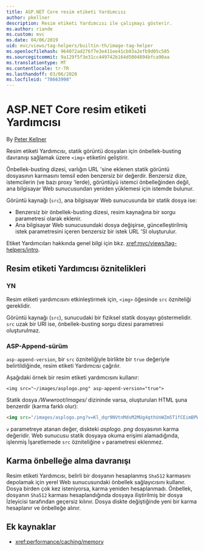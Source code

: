 ```yaml
---
title: ASP.NET Core resim etiketi Yardımcısı
author: pkellner
description: Resim etiketi Yardımcısı ile çalışmayı gösterir.
ms.author: riande
ms.custom: mvc
ms.date: 04/06/2019
uid: mvc/views/tag-helpers/builtin-th/image-tag-helper
ms.openlocfilehash: 964072ad276f7e3e411ee41cb03a2efb9d05c585
ms.sourcegitcommit: 9a129f5f3e31cc449742b164d5004894bfca90aa
ms.translationtype: MT
ms.contentlocale: tr-TR
ms.lasthandoff: 03/06/2020
ms.locfileid: "78663998"
---
```

# <a name="image-tag-helper-in-aspnet-core"></a>ASP.NET Core resim etiketi Yardımcısı

By [Peter Kellner](https://peterkellner.net)

Resim etiketi Yardımcısı, statik görüntü dosyaları için önbellek-busting davranışı sağlamak üzere `<img>` etiketini geliştirir.

Önbellek-busting dizesi, varlığın URL 'sine eklenen statik görüntü dosyasının karmasını temsil eden benzersiz bir değerdir. Benzersiz dize, istemcilerin (ve bazı proxy 'lerde), görüntüyü istemci önbelleğinden değil, ana bilgisayar Web sunucusundan yeniden yüklemesi için istemde bulunur.

Görüntü kaynağı (`src`), ana bilgisayar Web sunucusunda bir statik dosya ise:

* Benzersiz bir önbellek-busting dizesi, resim kaynağına bir sorgu parametresi olarak eklenir.
* Ana bilgisayar Web sunucusundaki dosya değişirse, güncelleştirilmiş istek parametresini içeren benzersiz bir istek URL 'SI oluşturulur.

Etiket Yardımcıları hakkında genel bilgi için bkz. <xref:mvc/views/tag-helpers/intro>.

## <a name="image-tag-helper-attributes"></a>Resim etiketi Yardımcısı öznitelikleri

### <a name="src"></a>YN

Resim etiketi yardımcısını etkinleştirmek için, `<img>` öğesinde `src` özniteliği gereklidir.

Görüntü kaynağı (`src`), sunucudaki bir fiziksel statik dosyayı göstermelidir. `src` uzak bir URI ise, önbellek-busting sorgu dizesi parametresi oluşturulmaz.

### <a name="asp-append-version"></a>ASP-Append-sürüm

`asp-append-version`, bir `src` özniteliğiyle birlikte bir `true` değeriyle belirtildiğinde, resim etiketi Yardımcısı çağrılır.

Aşağıdaki örnek bir resim etiketi yardımcısını kullanır:

```cshtml
<img src="~/images/asplogo.png" asp-append-version="true">
```

Statik dosya */Wwwroot/images/* dizininde varsa, oluşturulan HTML şuna benzerdir (karma farklı olur):

```html
<img src="/images/asplogo.png?v=Kl_dqr9NVtnMdsM2MUg4qthUnWZm5T1fCEimBPWDNgM">
```

`v` parametreye atanan değer, diskteki *asplogo. png* dosyasının karma değeridir. Web sunucusu statik dosyaya okuma erişimi alamadığında, işlenmiş İşaretlemede `src` özniteliğine `v` parametresi eklenmez.

## <a name="hash-caching-behavior"></a>Karma önbelleğe alma davranışı

Resim etiketi Yardımcısı, belirli bir dosyanın hesaplanmış `Sha512` karmasını depolamak için yerel Web sunucusundaki önbellek sağlayıcısını kullanır. Dosya birden çok kez isteniyorsa, karma yeniden hesaplanmadı. Önbellek, dosyanın `Sha512` karması hesaplandığında dosyaya iliştirilmiş bir dosya İzleyicisi tarafından geçersiz kılınır. Dosya diskte değiştiğinde yeni bir karma hesaplanır ve önbelleğe alınır.

## <a name="additional-resources"></a>Ek kaynaklar

* <xref:performance/caching/memory>
